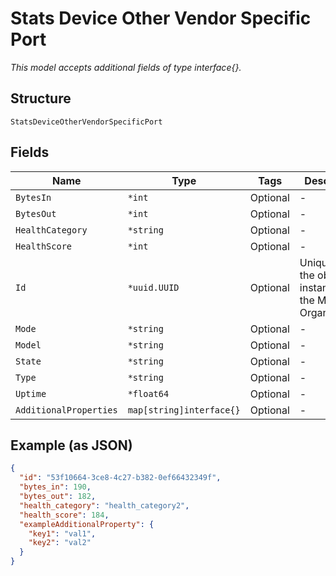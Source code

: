 
# Stats Device Other Vendor Specific Port

*This model accepts additional fields of type interface{}.*

## Structure

`StatsDeviceOtherVendorSpecificPort`

## Fields

| Name | Type | Tags | Description |
|  --- | --- | --- | --- |
| `BytesIn` | `*int` | Optional | - |
| `BytesOut` | `*int` | Optional | - |
| `HealthCategory` | `*string` | Optional | - |
| `HealthScore` | `*int` | Optional | - |
| `Id` | `*uuid.UUID` | Optional | Unique ID of the object instance in the Mist Organnization |
| `Mode` | `*string` | Optional | - |
| `Model` | `*string` | Optional | - |
| `State` | `*string` | Optional | - |
| `Type` | `*string` | Optional | - |
| `Uptime` | `*float64` | Optional | - |
| `AdditionalProperties` | `map[string]interface{}` | Optional | - |

## Example (as JSON)

```json
{
  "id": "53f10664-3ce8-4c27-b382-0ef66432349f",
  "bytes_in": 190,
  "bytes_out": 182,
  "health_category": "health_category2",
  "health_score": 184,
  "exampleAdditionalProperty": {
    "key1": "val1",
    "key2": "val2"
  }
}
```


